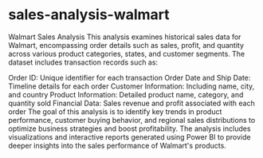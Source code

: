 # sales-analysis-walmart
Walmart Sales Analysis
This analysis examines historical sales data for Walmart, encompassing order details such as sales, profit, and quantity across various product categories, states, and customer segments. The dataset includes transaction records such as:

Order ID: Unique identifier for each transaction
Order Date and Ship Date: Timeline details for each order
Customer Information: Including name, city, and country
Product Information: Detailed product name, category, and quantity sold
Financial Data: Sales revenue and profit associated with each order
The goal of this analysis is to identify key trends in product performance, customer buying behavior, and regional sales distributions to optimize business strategies and boost profitability. The analysis includes visualizations and interactive reports generated using Power BI to provide deeper insights into the sales performance of Walmart's products.
